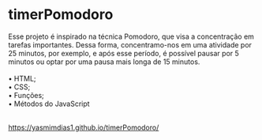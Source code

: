 # timerPomodoro
 
Esse projeto é inspirado na técnica Pomodoro, que visa a concentração em tarefas importantes. Dessa forma, concentramo-nos em uma atividade por 25 minutos, por exemplo, e após esse período, é possível pausar por 5 minutos ou optar por uma pausa mais longa de 15 minutos. </br></br>
•	HTML; </br>
•	CSS; </br>
•	Funções; </br>
•	Métodos do JavaScript </br></br>

https://yasmimdias1.github.io/timerPomodoro/
